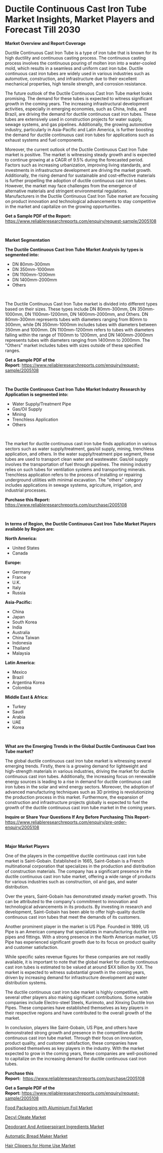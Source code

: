 <p><h1>Ductile Continuous Cast Iron Tube Market Insights, Market Players and Forecast Till 2030</h1></p><p><strong>Market Overview and Report Coverage</strong></p>
<p><p>Ductile Continuous Cast Iron Tube is a type of iron tube that is known for its high ductility and continuous casting process. The continuous casting process involves the continuous pouring of molten iron into a water-cooled mold, which results in a seamless and uniform cast iron tube. Ductile continuous cast iron tubes are widely used in various industries such as automotive, construction, and infrastructure due to their excellent mechanical properties, high tensile strength, and corrosion resistance.</p><p>The future outlook of the Ductile Continuous Cast Iron Tube market looks promising. The demand for these tubes is expected to witness significant growth in the coming years. The increasing infrastructural development activities, especially in emerging economies, such as China, India, and Brazil, are driving the demand for ductile continuous cast iron tubes. These tubes are extensively used in construction projects for water supply, sewage systems, and gas pipelines. Additionally, the growing automotive industry, particularly in Asia-Pacific and Latin America, is further boosting the demand for ductile continuous cast iron tubes for applications such as exhaust systems and fuel components.</p><p>Moreover, the current outlook of the Ductile Continuous Cast Iron Tube market is positive. The market is witnessing steady growth and is expected to continue growing at a CAGR of 9.5% during the forecasted period. Factors such as increasing urbanization, improving living standards, and investments in infrastructure development are driving the market growth. Additionally, the rising demand for sustainable and cost-effective materials is further propelling the adoption of ductile continuous cast iron tubes. However, the market may face challenges from the emergence of alternative materials and stringent environmental regulations. Manufacturers in the Ductile Continuous Cast Iron Tube market are focusing on product innovation and technological advancements to stay competitive in the market and capitalize on the growing opportunities.</p></p>
<p><strong>Get a Sample PDF of the Report:</strong> <a href="https://www.reliableresearchreports.com/enquiry/request-sample/2005108">https://www.reliableresearchreports.com/enquiry/request-sample/2005108</a></p>
<p>&nbsp;</p>
<p><strong>Market Segmentation</strong></p>
<p><strong>The Ductile Continuous Cast Iron Tube Market Analysis by types is segmented into:</strong></p>
<p><ul><li>DN 80mm-300mm</li><li>DN 350mm-1000mm</li><li>DN 1100mm-1200mm</li><li>DN 1400mm-2000mm</li><li>Others</li></ul></p>
<p>&nbsp;</p>
<p><p>The Ductile Continuous Cast Iron Tube market is divided into different types based on their sizes. These types include DN 80mm-300mm, DN 350mm-1000mm, DN 1100mm-1200mm, DN 1400mm-2000mm, and Others. DN 80mm-300mm represents tubes with diameters ranging from 80mm to 300mm, while DN 350mm-1000mm includes tubes with diameters between 350mm and 1000mm. DN 1100mm-1200mm refers to tubes with diameters falling within the range of 1100mm to 1200mm, and DN 1400mm-2000mm represents tubes with diameters ranging from 1400mm to 2000mm. The "Others" market includes tubes with sizes outside of these specified ranges.</p></p>
<p><strong>Get a Sample PDF of the Report:</strong>&nbsp;<a href="https://www.reliableresearchreports.com/enquiry/request-sample/2005108">https://www.reliableresearchreports.com/enquiry/request-sample/2005108</a></p>
<p>&nbsp;</p>
<p><strong>The Ductile Continuous Cast Iron Tube Market Industry Research by Application is segmented into:</strong></p>
<p><ul><li>Water Supply/Treatment Pipe</li><li>Gas/Oil Supply</li><li>Mining</li><li>Trenchless Application</li><li>Others</li></ul></p>
<p>&nbsp;</p>
<p><p>The market for ductile continuous cast iron tube finds application in various sectors such as water supply/treatment, gas/oil supply, mining, trenchless application, and others. In the water supply/treatment pipe segment, these tubes are used to transport clean water and wastewater. Gas/oil supply involves the transportation of fuel through pipelines. The mining industry relies on such tubes for ventilation systems and transporting minerals. Trenchless application refers to the process of installing or repairing underground utilities with minimal excavation. The "others" category includes applications in sewage systems, agriculture, irrigation, and industrial processes.</p></p>
<p><strong>Purchase this Report:</strong>&nbsp; <a href="https://www.reliableresearchreports.com/purchase/2005108">https://www.reliableresearchreports.com/purchase/2005108</a></p>
<p>&nbsp;</p>
<p><strong>In terms of Region, the Ductile Continuous Cast Iron Tube Market Players available by Region are:</strong></p>
<p>
    <p> <strong> North America: </strong>
        <ul>
            <li>United States</li>
            <li>Canada</li>
        </ul>
        </p> 
    <p> <strong> Europe: </strong>
        <ul>
            <li>Germany</li>
            <li>France</li>
            <li>U.K.</li>
            <li>Italy</li>
            <li>Russia</li>
        </ul>
        </p> 
    <p> <strong> Asia-Pacific: </strong>
        <ul>
            <li>China</li>
            <li>Japan</li>
            <li>South Korea</li>
            <li>India</li>
            <li>Australia</li>
            <li>China Taiwan</li>
            <li>Indonesia</li>
            <li>Thailand</li>
            <li>Malaysia</li>
        </ul>
        </p> 
    <p> <strong> Latin America: </strong>
        <ul>
            <li>Mexico</li>
            <li>Brazil</li>
            <li>Argentina Korea</li>
            <li>Colombia</li>
        </ul>
        </p> 
    <p> <strong> Middle East & Africa: </strong>
        <ul>
            <li>Turkey</li>
            <li>Saudi</li>
            <li>Arabia</li>
            <li>UAE</li>
            <li>Korea</li>
        </ul>
    </p>
    </p>
<p>&nbsp;</p>
<p><strong>What are the Emerging Trends in the Global Ductile Continuous Cast Iron Tube market?</strong></p>
<p><p>The global ductile continuous cast iron tube market is witnessing several emerging trends. Firstly, there is a growing demand for lightweight and high-strength materials in various industries, driving the market for ductile continuous cast iron tubes. Additionally, the increasing focus on renewable energy sources is leading to a rise in demand for ductile continuous cast iron tubes in the solar and wind energy sectors. Moreover, the adoption of advanced manufacturing techniques such as 3D printing is revolutionizing the production process in this market. Furthermore, the expansion of construction and infrastructure projects globally is expected to fuel the growth of the ductile continuous cast iron tube market in the coming years.</p></p>
<p><strong>Inquire or Share Your Questions If Any Before Purchasing This Report</strong>- <a href="https://www.reliableresearchreports.com/enquiry/pre-order-enquiry/2005108">https://www.reliableresearchreports.com/enquiry/pre-order-enquiry/2005108</a></p>
<p>&nbsp;</p>
<p><strong>Major Market Players</strong></p>
<p><p>One of the players in the competitive ductile continuous cast iron tube market is Saint-Gobain. Established in 1665, Saint-Gobain is a French multinational corporation that specializes in the production and distribution of construction materials. The company has a significant presence in the ductile continuous cast iron tube market, offering a wide range of products for various industries such as construction, oil and gas, and water distribution. </p><p>Over the years, Saint-Gobain has demonstrated steady market growth. This can be attributed to the company's commitment to innovation and technological advancements in its products. By investing in research and development, Saint-Gobain has been able to offer high-quality ductile continuous cast iron tubes that meet the demands of its customers.</p><p>Another prominent player in the market is US Pipe. Founded in 1899, US Pipe is an American company that specializes in manufacturing ductile iron pipes and fittings. With a strong presence in the North American market, US Pipe has experienced significant growth due to its focus on product quality and customer satisfaction.</p><p>While specific sales revenue figures for these companies are not readily available, it is important to note that the global market for ductile continuous cast iron tubes is estimated to be valued at around $XX billion by XX. The market is expected to witness substantial growth in the coming years, driven by increasing demand for infrastructure development and water distribution systems.</p><p>The ductile continuous cast iron tube market is highly competitive, with several other players also making significant contributions. Some notable companies include Electro-steel Steels, Kurimoto, and Xinxing Ductile Iron Pipes. These companies have established themselves as key players in their respective regions and have contributed to the overall growth of the market.</p><p>In conclusion, players like Saint-Gobain, US Pipe, and others have demonstrated strong growth and presence in the competitive ductile continuous cast iron tube market. Through their focus on innovation, product quality, and customer satisfaction, these companies have positioned themselves as key players in the industry. With the market expected to grow in the coming years, these companies are well-positioned to capitalize on the increasing demand for ductile continuous cast iron tubes.</p></p>
<p><strong>Purchase this Report:</strong>&nbsp;&nbsp;<a href="https://www.reliableresearchreports.com/purchase/2005108">https://www.reliableresearchreports.com/purchase/2005108</a></p>
<p></p>
<p><strong>Get a Sample PDF of the Report:</strong>&nbsp;<a href="https://www.reliableresearchreports.com/enquiry/request-sample/2005108">https://www.reliableresearchreports.com/enquiry/request-sample/2005108</a></p>
<p><p><a href="https://github.com/gaydyna/Market-Research-Report-List-1/blob/main/food-packaging-with-aluminium-foil-market.md">Food Packaging with Aluminium Foil Market</a></p><p><a href="https://medium.com/@rachelyoung56/decyl-oleate-market-insights-into-market-cagr-market-trends-and-growth-strategies-3f102c863b76">Decyl Oleate Market</a></p><p><a href="https://medium.com/@lisasanchez1968/deodorant-and-antiperspirant-ingredients-market-trends-forecast-and-competitive-analysis-to-2030-b1dc792a773a">Deodorant And Antiperspirant Ingredients Market</a></p><p><a href="https://www.linkedin.com/pulse/automatic-bread-maker-market-size-share-amp-trends-analysis-s5ifc/">Automatic Bread Maker Market</a></p><p><a href="https://www.linkedin.com/pulse/hair-clippers-home-use-market-size-share-amp-trends-analysis-m8lyc/">Hair Clippers for Home Use Market</a></p></p>